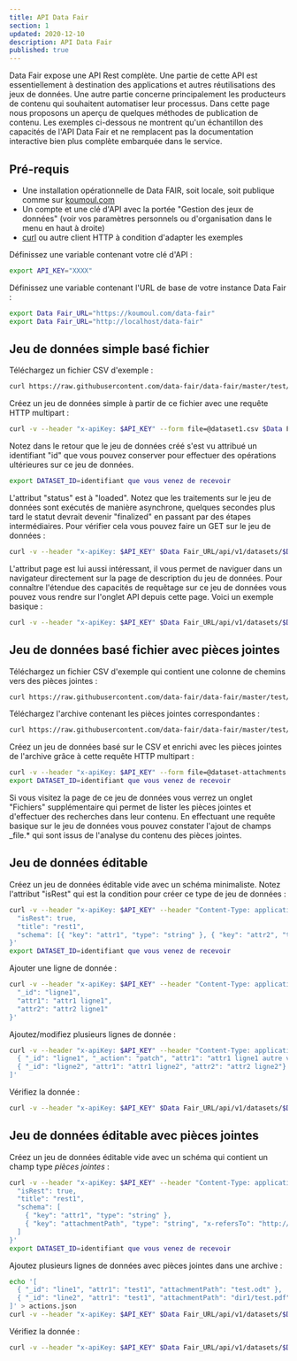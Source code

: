 ```yaml
---
title: API Data Fair
section: 1
updated: 2020-12-10
description: API Data Fair
published: true
---
```


Data Fair expose une API Rest complète. Une partie de cette API est essentiellement à destination des applications et autres réutilisations des jeux de données. Une autre partie concerne principalement les producteurs de contenu qui souhaitent automatiser leur processus. Dans cette page nous proposons un aperçu de quelques méthodes de publication de contenu. Les exemples ci-dessous ne montrent qu'un échantillon des capacités de l'API Data Fair et ne remplacent pas la documentation interactive bien plus complète embarquée dans le service.

## Pré-requis

  - Une installation opérationnelle de Data FAIR, soit locale, soit publique comme sur [koumoul.com](https://koumoul.com/data-fair)
  - Un compte et une clé d'API avec la portée "Gestion des jeux de données" (voir vos paramètres personnels ou d'organisation dans le menu en haut à droite)
  - [curl](https://curl.haxx.se/) ou autre client HTTP à condition d'adapter les exemples

Définissez une variable contenant votre clé d'API :

```sh
export API_KEY="XXXX"
```

Définissez une variable contenant l'URL de base de votre instance Data Fair :

```sh
export Data Fair_URL="https://koumoul.com/data-fair"
export Data Fair_URL="http://localhost/data-fair"
```

## Jeu de données simple basé fichier

Téléchargez un fichier CSV d'exemple :

```sh
curl https://raw.githubusercontent.com/data-fair/data-fair/master/test/resources/dataset1.csv -o dataset1.csv
```

Créez un jeu de données simple à partir de ce fichier avec une requête HTTP multipart :

```sh
curl -v --header "x-apiKey: $API_KEY" --form file=@dataset1.csv $Data Fair_URL/api/v1/datasets
```

Notez dans le retour que le jeu de données créé s'est vu attribué un identifiant "id" que vous pouvez conserver pour effectuer des opérations ultérieures sur ce jeu de données.

```sh
export DATASET_ID=identifiant que vous venez de recevoir
```

L'attribut "status" est à "loaded". Notez que les traitements sur le jeu de données sont exécutés de manière asynchrone, quelques secondes plus tard le statut devrait devenir "finalized" en passant par des étapes intermédiaires. Pour vérifier cela vous pouvez faire un GET sur le jeu de données :

```sh
curl -v --header "x-apiKey: $API_KEY" $Data Fair_URL/api/v1/datasets/$DATASET_ID
```

L'attribut page est lui aussi intéressant, il vous permet de naviguer dans un navigateur directement sur la page de description du jeu de données. Pour connaître l'étendue des capacités de requêtage sur ce jeu de données vous pouvez vous rendre sur l'onglet API depuis cette page. Voici un exemple basique :

```sh
curl -v --header "x-apiKey: $API_KEY" $Data Fair_URL/api/v1/datasets/$DATASET_ID/lines
```

## Jeu de données basé fichier avec pièces jointes

Téléchargez un fichier CSV d'exemple qui contient une colonne de chemins vers des pièces jointes :

```sh
curl https://raw.githubusercontent.com/data-fair/data-fair/master/test/resources/dataset-attachments.csv -o dataset-attachments.csv
```

Téléchargez l'archive contenant les pièces jointes correspondantes :

```sh
curl https://raw.githubusercontent.com/data-fair/data-fair/master/test/resources/files.zip -o files.zip
```

Créez un jeu de données basé sur le CSV et enrichi avec les pièces jointes de l'archive grâce à cette requête HTTP multipart :

```sh
curl -v --header "x-apiKey: $API_KEY" --form file=@dataset-attachments.csv --form attachments=@files.zip $Data Fair_URL/api/v1/datasets
export DATASET_ID=identifiant que vous venez de recevoir
```

Si vous visitez la page de ce jeu de données vous verrez un onglet "Fichiers" supplémentaire qui permet de lister les pièces jointes et d'effectuer des recherches dans leur contenu. En effectuant une requête basique sur le jeu de données vous pouvez constater l'ajout de champs \_file.\* qui sont issus de l'analyse du contenu des pièces jointes.

## Jeu de données éditable

Créez un jeu de données éditable vide avec un schéma minimaliste. Notez l'attribut "isRest" qui est la condition pour créer ce type de jeu de données :

```sh
curl -v --header "x-apiKey: $API_KEY" --header "Content-Type: application/json" $Data Fair_URL/api/v1/datasets --data '{
  "isRest": true,
  "title": "rest1",
  "schema": [{ "key": "attr1", "type": "string" }, { "key": "attr2", "type": "string" }]
}'
export DATASET_ID=identifiant que vous venez de recevoir
```

Ajouter une ligne de donnée :

```sh
curl -v --header "x-apiKey: $API_KEY" --header "Content-Type: application/json" $Data Fair_URL/api/v1/datasets/$DATASET_ID/lines --data '{
  "_id": "ligne1",
  "attr1": "attr1 ligne1",
  "attr2": "attr2 ligne1"
}'
```

Ajoutez/modifiez plusieurs lignes de donnée :

```sh
curl -v --header "x-apiKey: $API_KEY" --header "Content-Type: application/json" $Data Fair_URL/api/v1/datasets/$DATASET_ID/_bulk_lines --data '[
  { "_id": "ligne1", "_action": "patch", "attr1": "attr1 ligne1 autre valeur"},
  { "_id": "ligne2", "attr1": "attr1 ligne2", "attr2": "attr2 ligne2"}
]'
```

Vérifiez la donnée :

```sh
curl -v --header "x-apiKey: $API_KEY" $Data Fair_URL/api/v1/datasets/$DATASET_ID/lines
```

## Jeu de données éditable avec pièces jointes

Créez un jeu de données éditable vide avec un schéma qui contient un champ type *pièces jointes* :

```sh
curl -v --header "x-apiKey: $API_KEY" --header "Content-Type: application/json" $Data Fair_URL/api/v1/datasets --data '{
  "isRest": true,
  "title": "rest1",
  "schema": [
    { "key": "attr1", "type": "string" },
    { "key": "attachmentPath", "type": "string", "x-refersTo": "http://schema.org/DigitalDocument" }
  ]
}'
export DATASET_ID=identifiant que vous venez de recevoir
```

Ajoutez plusieurs lignes de données avec pièces jointes dans une archive :

```sh
echo '[
  { "_id": "line1", "attr1": "test1", "attachmentPath": "test.odt" },
  { "_id": "line2", "attr1": "test1", "attachmentPath": "dir1/test.pdf" }
]' > actions.json
curl -v --header "x-apiKey: $API_KEY" $Data Fair_URL/api/v1/datasets/$DATASET_ID/_bulk_lines --form attachments=@files.zip --form actions=@actions.json
```

Vérifiez la donnée :

```sh
curl -v --header "x-apiKey: $API_KEY" $Data Fair_URL/api/v1/datasets/$DATASET_ID/lines
```
